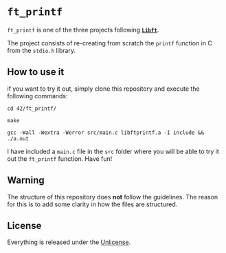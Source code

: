 # ```ft_printf```
```ft_printf``` is one of the three projects following [**```Libft```**](https://github.com/maxdesalle/42/tree/main/libft).

The project consists of re-creating from scratch the ```printf``` function in C from the ```stdio.h``` library.

## How to use it
if you want to try it out, simply clone this repository and execute the following commands:
```console
cd 42/ft_printf/
```
```console
make
```
```console
gcc -Wall -Wextra -Werror src/main.c libftprintf.a -I include && ./a.out
```

I have included a ```main.c``` file in the ```src``` folder where you will be able to try it out the ```ft_printf``` function. Have fun!

## Warning
The structure of this repository does **not** follow the guidelines.
The reason for this is to add some clarity in how the files are structured.

## License
Everything is released under the [Unlicense](https://github.com/maxdesalle/42/blob/main/LICENSE).
